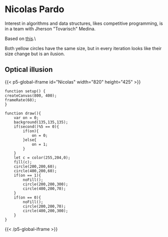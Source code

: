 # Nicolas Pardo
Interest in algorithms and data structures, likes competitive programming, is in a team with Jherson "Tovarisch" Medina.

Based on  [this](https://michaelbach.de/ot/cog-Delboeuf/index.html).\

Both yellow circles have the same size, but in every iteration looks like their size change but is an ilusion.

## Optical illusion
{{< p5-global-iframe id="Nicolas" width="820" height="425" >}}

    function setup() {
    createCanvas(800, 400);
    frameRate(60);
    }

    function draw(){
        var on = 0;
        background(135,135,135);
        if(second()%5 == 0){
            if(on){
                on = 0;
            }else{
                on = 1;
            }
        }
        let c = color(255,204,0);
        fill(c);
        circle(200,200,60);
        circle(400,200,60);
        if(on == 1){
            noFill();
            circle(200,200,300);
            circle(400,200,70);
        }
        if(on == 0){
            noFill();
            circle(200,200,70);
            circle(400,200,300);
        }
    }
{{< /p5-global-iframe >}}

